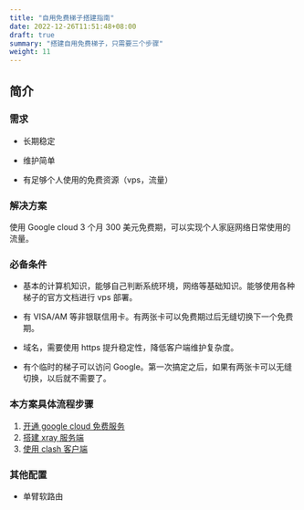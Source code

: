 ```yaml
---
title: "自用免费梯子搭建指南"
date: 2022-12-26T11:51:48+08:00
draft: true
summary: "搭建自用免费梯子，只需要三个步骤"
weight: 11
---
```


## 简介

### 需求

- 长期稳定

- 维护简单

- 有足够个人使用的免费资源（vps，流量）

### 解决方案

使用 Google cloud 3 个月 300 美元免费期，可以实现个人家庭网络日常使用的流量。

### 必备条件

- 基本的计算机知识，能够自己判断系统环境，网络等基础知识。能够使用各种梯子的官方文档进行 vps 部署。

- 有 VISA/AM 等非银联信用卡。有两张卡可以免费期过后无缝切换下一个免费期。

- 域名，需要使用 https 提升稳定性，降低客户端维护复杂度。

- 有个临时的梯子可以访问 Google。第一次搞定之后，如果有两张卡可以无缝切换，以后就不需要了。

### 本方案具体流程步骤

1. [开通 google cloud 免费服务](../开通google-cloud免费服务/ "开通google cloud免费服务")
2. [搭建 xray 服务端](../搭建xray服务端/ "搭建xray服务端")
3. [使用 clash 客户端](../使用clash客户端/ "使用clash客户端")

### 其他配置

- 单臂软路由

